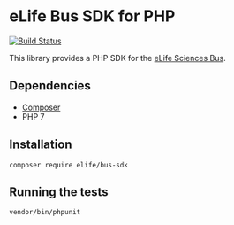 eLife Bus SDK for PHP
=====================

[![Build Status](https://ci--alfred.elifesciences.org/buildStatus/icon?job=library-bus-sdk-php)](https://ci--alfred.elifesciences.org/job/library-bus-sdk-php/)

This library provides a PHP SDK for the [eLife Sciences Bus](https://github.com/elifesciences/bus).

Dependencies
------------

* [Composer](https://getcomposer.org/)
* PHP 7

Installation
-------------

`composer require elife/bus-sdk`

Running the tests
-----------------

`vendor/bin/phpunit`

